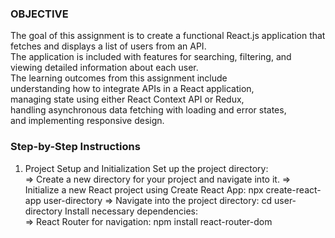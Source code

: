 ### OBJECTIVE

The goal of this assignment is to create a functional React.js application that fetches and displays a list of users from an API.<br>
The application is included with features for searching, filtering, and viewing detailed information about each user. <br>
The  learning outcomes from this assignment include <br>understanding how to integrate APIs in a React application, <br>managing state using either React Context API or Redux,<br>handling asynchronous data fetching with loading and error states,<br>and implementing responsive design.

### Step-by-Step Instructions

1. Project Setup and Initialization
   Set up the project directory:<br>
        =>  Create a new directory for your project and navigate into it.
        =>  Initialize a new React project using Create React App:
                     npx create-react-app user-directory
        => Navigate into the project directory:
                     cd user-directory
   Install necessary dependencies:<br>
        => React Router for navigation:
                 npm install react-router-dom
